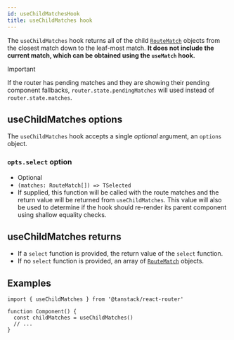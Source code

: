 ```yaml
---
id: useChildMatchesHook
title: useChildMatches hook
---
```


The `useChildMatches` hook returns all of the child [`RouteMatch`](./RouteMatchType.md) objects from the closest match down to the leaf-most match. **It does not include the current match, which can be obtained using the `useMatch` hook.**

> [!IMPORTANT]
> If the router has pending matches and they are showing their pending component fallbacks, `router.state.pendingMatches` will used instead of `router.state.matches`.

## useChildMatches options

The `useChildMatches` hook accepts a single _optional_ argument, an `options` object.

### `opts.select` option

- Optional
- `(matches: RouteMatch[]) => TSelected`
- If supplied, this function will be called with the route matches and the return value will be returned from `useChildMatches`. This value will also be used to determine if the hook should re-render its parent component using shallow equality checks.

## useChildMatches returns

- If a `select` function is provided, the return value of the `select` function.
- If no `select` function is provided, an array of [`RouteMatch`](./RouteMatchType.md) objects.

## Examples

```tsx
import { useChildMatches } from '@tanstack/react-router'

function Component() {
  const childMatches = useChildMatches()
  // ...
}
```
